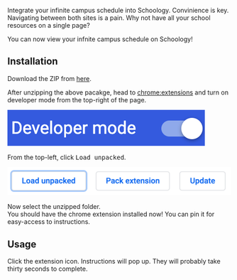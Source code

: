 Integrate your infinite campus schedule into Schoology. Convinience is key. Navigating between both sites is a pain. Why not have all your school resources on a single page?

You can now view your infnite campus schedule on Schoology!

## Installation

Download the ZIP from [here](https://github.com/Harker-Hackers/schoology-schedule/archive/1.1.1.zip).

After unzipping the above pacakge, head to [chrome:extensions](chrome://extensions) and turn on developer mode from the top-right of the page.

![](images/dev.png)

From the top-left, click <kbd>Load unpacked</kbd>.

![](images/unpacked.png)

Now select the unzipped folder. \
You should have the chrome extension installed now! You can pin it for easy-access to instructions.

## Usage
Click the extension icon. Instructions will pop up. They will probably take thirty seconds to complete.
